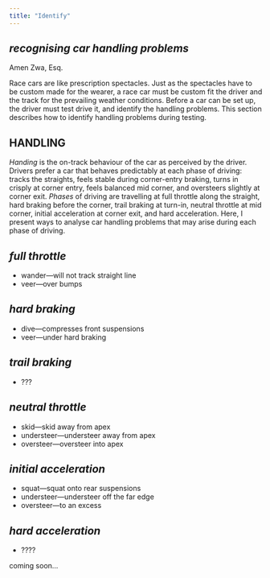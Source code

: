 ```yaml
---
title: "Identify"
---
```


## *recognising car handling problems*

Amen Zwa, Esq.

Race cars are like prescription spectacles. Just as the spectacles have to be custom made for the wearer, a race car must be custom fit the driver and the track for the prevailing weather conditions. Before a car can be set up, the driver must test drive it, and identify the handling problems. This section describes how to identify handling problems during testing.

## HANDLING

*Handing* is the on-track behaviour of the car as perceived by the driver. Drivers prefer a car that behaves predictably at each phase of driving: tracks the straights, feels stable during corner-entry braking, turns in crisply at corner entry, feels balanced mid corner, and oversteers slightly at corner exit. *Phases* of driving are travelling at full throttle along the straight, hard braking before the corner, trail braking at turn-in, neutral throttle at mid corner, initial acceleration at corner exit, and hard acceleration. Here, I present ways to analyse car handling problems that may arise during each phase of driving.

## *full throttle*

- wander—will not track straight line
- veer—over bumps

## *hard braking*

- dive—compresses front suspensions
- veer—under hard braking

## *trail braking*

- ???

## *neutral throttle*

- skid—skid away from apex
- understeer—understeer away from apex
- oversteer—oversteer into apex

## *initial acceleration*

- squat—squat onto rear suspensions
- understeer—understeer off the far edge
- oversteer—to an excess

## *hard acceleration*

- ????

coming soon...